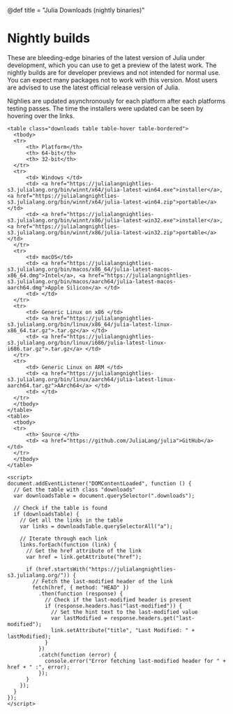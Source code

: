 
@def title = "Julia Downloads (nightly binaries)"


# Nightly builds

These are bleeding-edge binaries of the latest version of Julia under
development, which you can use to get a preview of the latest work.
The nightly builds are for developer previews and not intended for
normal use. You can expect many packages not to work with this version.
Most users are advised to use the latest official release version of Julia.

Nighlies are updated asynchronously for each platform after each platforms testing passes.
The time the installers were updated can be seen by hovering over the links.

~~~
<table class="downloads table table-hover table-bordered">
  <tbody>
  <tr>
      <th> Platform</th>
      <th> 64-bit</th>
      <th> 32-bit</th>
  </tr>
  <tr>
      <td> Windows </td>
      <td> <a href="https://julialangnightlies-s3.julialang.org/bin/winnt/x64/julia-latest-win64.exe">installer</a>, <a href="https://julialangnightlies-s3.julialang.org/bin/winnt/x64/julia-latest-win64.zip">portable</a> </td>
      <td> <a href="https://julialangnightlies-s3.julialang.org/bin/winnt/x86/julia-latest-win32.exe">installer</a>, <a href="https://julialangnightlies-s3.julialang.org/bin/winnt/x86/julia-latest-win32.zip">portable</a> </td>
  </tr>
  <tr>
      <td> macOS</td>
      <td> <a href="https://julialangnightlies-s3.julialang.org/bin/macos/x86_64/julia-latest-macos-x86_64.dmg">Intel</a>, <a href="https://julialangnightlies-s3.julialang.org/bin/macos/aarch64/julia-latest-macos-aarch64.dmg">Apple Silicon</a> </td>
      <td> </td>
  </tr>
  <tr>
      <td> Generic Linux on x86 </td>
      <td> <a href="https://julialangnightlies-s3.julialang.org/bin/linux/x86_64/julia-latest-linux-x86_64.tar.gz">.tar.gz</a> </td>
      <td> <a href="https://julialangnightlies-s3.julialang.org/bin/linux/i686/julia-latest-linux-i686.tar.gz">.tar.gz</a> </td>
  </tr>
  <tr>
      <td> Generic Linux on ARM </td>
      <td> <a href="https://julialangnightlies-s3.julialang.org/bin/linux/aarch64/julia-latest-linux-aarch64.tar.gz">AArch64</a> </td>
      <td> </td>
  </tr>
  </tbody>
</table>
<table>
  <tbody>
  <tr>
      <th> Source </th>
      <td> <a href="https://github.com/JuliaLang/julia">GitHub</a> </td>
  </tr>
  </tbody>
</table>

<script>
document.addEventListener("DOMContentLoaded", function () {
  // Get the table with class "downloads"
  var downloadsTable = document.querySelector(".downloads");

  // Check if the table is found
  if (downloadsTable) {
    // Get all the links in the table
    var links = downloadsTable.querySelectorAll("a");

    // Iterate through each link
    links.forEach(function (link) {
      // Get the href attribute of the link
      var href = link.getAttribute("href");

      if (href.startsWith("https://julialangnightlies-s3.julialang.org/")) {
        // Fetch the last-modified header of the link
        fetch(href, { method: "HEAD" })
          .then(function (response) {
            // Check if the last-modified header is present
            if (response.headers.has("last-modified")) {
              // Set the hint text to the last-modified value
              var lastModified = response.headers.get("last-modified");
              link.setAttribute("title", "Last Modified: " + lastModified);
            }
          })
          .catch(function (error) {
            console.error("Error fetching last-modified header for " + href + " :", error);
          });
      }
    });
  }
});
</script>

~~~

